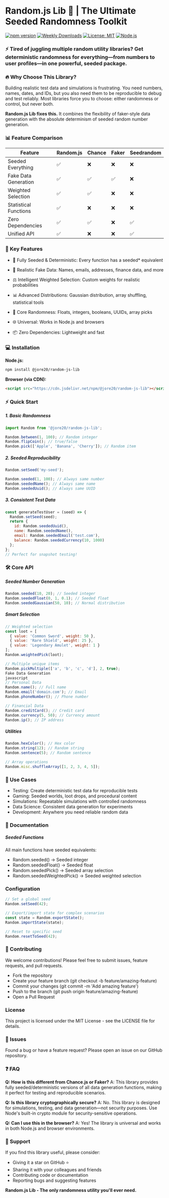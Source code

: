 # Random.js Lib 🎲 | The Ultimate Seeded Randomness Toolkit

[![npm version](https://img.shields.io/npm/v/@jore20/random-js-lib.svg?style=for-the-badge)](https://www.npmjs.com/package/@jore20/random-js-lib)
[![Weekly Downloads](https://img.shields.io/npm/dw/@jore20/random-js-lib?color=blue&style=for-the-badge)](https://www.npmjs.com/package/@jore20/random-js-lib)
[![License: MIT](https://img.shields.io/badge/License-MIT-yellow.svg?style=for-the-badge)](https://opensource.org/licenses/MIT)
[![Node.js](https://img.shields.io/badge/Node.js-339933?style=for-the-badge&logo=nodedotjs&logoColor=white)](https://nodejs.org/)

### ⚡ Tired of juggling multiple random utility libraries? Get deterministic randomness for everything—from numbers to user profiles—in one powerful, seeded package.

### 🔥 Why Choose This Library?
Building realistic test data and simulations is frustrating. You need numbers, names, dates, and IDs, but you also need them to be reproducible to debug and test reliably. Most libraries force you to choose: either randomness or control, but never both.

**Random.js Lib fixes this.** It combines the flexibility of faker-style data generation with the absolute determinism of seeded random number generation.

### 📊  Feature Comparison

| Feature | Random.js | Chance | Faker | Seedrandom |
| - | - | - | - | - |
| Seeded Everything	| ✅ | ❌ | ❌ | ❌ |
Fake Data Generation | ✅ | ✅ | ✅ | ❌ |
Weighted Selection | ✅ | ✅ | ❌ | ❌ |
Statistical Functions | ✅ | ❌ | ❌ | ❌ |
Zero Dependencies | ✅ | ✅ | ❌ | ✅ |
Unified API	| ✅ | ❌ | ❌ | ✅ |

### 🚀 Key Features
* 🌱  Fully Seeded & Deterministic: Every function has a seeded* equivalent

* 📇  Realistic Fake Data: Names, emails, addresses, finance data, and more

* ⚖️  Intelligent Weighted Selection: Custom weights for realistic probabilities

* 📊  Advanced Distributions: Gaussian distribution, array shuffling, statistical tools

* 🎲  Core Randomness: Floats, integers, booleans, UUIDs, array picks

* 🌐  Universal: Works in Node.js and browsers

* 📦  Zero Dependencies: Lightweight and fast

### 💻 Installation
**Node.js:**
```bash
npm install @jore20/random-js-lib
```

**Browser (via CDN):**

```html
<script src="https://cdn.jsdelivr.net/npm/@jore20/random-js-lib"></script>
```

### ⚡ Quick Start
##### 1. Basic Randomness
```javascript
import Random from '@jore20/random-js-lib';

Random.between(1, 100); // Random integer
Random.flipCoin(); // true/false
Random.pick(['Apple', 'Banana', 'Cherry']); // Random item
```
##### 2. Seeded Reproducibility
```javascript
Random.setSeed('my-seed');

Random.seeded(1, 100); // Always same number
Random.seededName(); // Always same name
Random.seededUuid(); // Always same UUID
```

##### 3. Consistent Test Data
```javascript
const generateTestUser = (seed) => {
  Random.setSeed(seed);
  return {
    id: Random.seededUuid(),
    name: Random.seededName(),
    email: Random.seededEmail('test.com'),
    balance: Random.seededCurrency(10, 1000)
  };
};
// Perfect for snapshot testing!
```
### 🛠️ Core API
##### Seeded Number Generation
```javascript
Random.seeded(10, 20); // Seeded integer
Random.seededFloat(0, 1, 0.1); // Seeded float
Random.seededGaussian(50, 10); // Normal distribution
```
##### Smart Selection
```javascript
// Weighted selection
const loot = [
  { value: 'Common Sword', weight: 50 },
  { value: 'Rare Shield', weight: 25 },
  { value: 'Legendary Amulet', weight: 1 }
];
Random.weightedPick(loot);

// Multiple unique items
Random.pickMultiple(['a', 'b', 'c', 'd'], 2, true);
Fake Data Generation
javascript
// Personal Data
Random.name(); // Full name
Random.email('domain.com'); // Email
Random.phoneNumber(); // Phone number

// Financial Data
Random.creditCard(); // Credit card
Random.currency(5, 50); // Currency amount
Random.ip(); // IP address
```

##### Utilities
```javascript
Random.hexColor(); // Hex color
Random.string(12); // Random string
Random.sentence(5); // Random sentence

// Array operations
Random.misc.shuffleArray([1, 2, 3, 4, 5]);
```

### 🧪 Use Cases
* Testing: Create deterministic test data for reproducible tests
* Gaming: Seeded worlds, loot drops, and procedural content
* Simulations: Repeatable simulations with controlled randomness
* Data Science: Consistent data generation for experiments
* Development: Anywhere you need reliable random data

### 📖 Documentation
##### Seeded Functions
All main functions have seeded equivalents:
* Random.seeded() → Seeded integer
* Random.seededFloat() → Seeded float
* Random.seededPick() → Seeded array selection
* Random.seededWeightedPick() → Seeded weighted selection

### Configuration
```javascript
// Set a global seed
Random.setSeed(42);

// Export/import state for complex scenarios
const state = Random.exportState();
Random.importState(state);

// Reset to specific seed
Random.resetToSeed(42);
```
### 🤝 Contributing
We welcome contributions! Please feel free to submit issues, feature requests, and pull requests.

* Fork the repository
* Create your feature branch (git checkout -b feature/amazing-feature)
* Commit your changes (git commit -m 'Add amazing feature')
* Push to the branch (git push origin feature/amazing-feature)
* Open a Pull Request

### License
This project is licensed under the MIT License - see the LICENSE file for details.

### 🐛 Issues
Found a bug or have a feature request? Please open an issue on our GitHub repository.

### ❓ FAQ
**Q: How is this different from Chance.js or Faker?**
A: This library provides fully seeded/deterministic versions of all data generation functions, making it perfect for testing and reproducible scenarios.

**Q: Is this library cryptographically secure?**
A: No. This library is designed for simulations, testing, and data generation—not security purposes. Use Node's built-in crypto module for security-sensitive operations.

**Q: Can I use this in the browser?**
A: Yes! The library is universal and works in both Node.js and browser environments.

### 🌟 Support
If you find this library useful, please consider:

* Giving it a star on GitHub ⭐
* Sharing it with your colleagues and friends
* Contributing code or documentation
* Reporting bugs and suggesting features

**Random.js Lib - The only randomness utility you'll ever need.**

